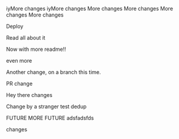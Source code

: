 iyMore changes
iyMore changes
More changes
More changes
More changes
More changes

Deploy 

Read all about it

Now with more readme!!

even more

Another change, on a branch this time.

PR change

Hey there changes

Change by a stranger
test dedup


FUTURE
MORE FUTURE 
adsfadsfds

changes
